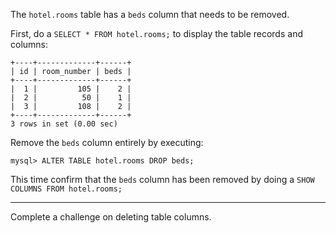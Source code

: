 The `hotel.rooms` table has a `beds` column that needs to be removed. 

First, do a `SELECT * FROM hotel.rooms;` to display the table records and columns: 

```
+----+-------------+------+
| id | room_number | beds |
+----+-------------+------+
|  1 |         105 |    2 |
|  2 |          50 |    1 |
|  3 |         108 |    2 |
+----+-------------+------+
3 rows in set (0.00 sec)
```

Remove the `beds` column entirely by executing: 

```
mysql> ALTER TABLE hotel.rooms DROP beds;
```

This time confirm that the `beds` column has been removed by doing a `SHOW COLUMNS FROM hotel.rooms;`

--- 
Complete a challenge on deleting table columns.
